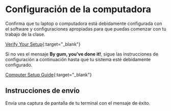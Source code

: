 ﻿# Configuración de la computadora

Confirma que tu laptop o computadora está debidamente configurada con el software y configuraciones apropiadas para que puedas comenzar con tu trabajo de la clase.

[Verify Your Setup](https://codefellows.github.io/setup-guide/system-setup/verify){:target="_blank"}

Si no ves el mensaje **By gum, you've done it!**, sigue las instrucciones de configuración a continuación hasta que tu sistema esté debidamente configurado.

[Computer Setup Guide](https://codefellows.github.io/setup-guide/){:target="_blank"}

## Instrucciones de envío

Envía una captura de pantalla de tu terminal con el mensaje de éxito.
